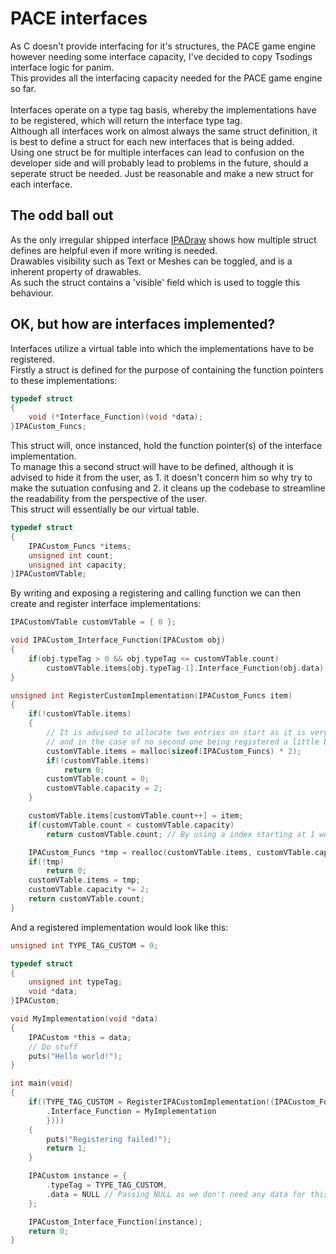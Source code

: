# PACE interfaces

As C doesn't provide interfacing for it's structures, the PACE game engine however needing some interface capacity, I've decided to copy Tsodings interface logic for panim.<br>
This provides all the interfacing capacity needed for the PACE game engine so far.<br>
<br>
Interfaces operate on a type tag basis, whereby the implementations have to be registered, which will return the interface type tag.<br>
Although all interfaces work on almost always the same struct definition, it is best to define a struct for each new interfaces that is being added.<br>
Using one struct be for multiple interfaces can lead to confusion on the developer side and will probably lead to problems in the future, should a seperate struct be needed. Just be reasonable and make a new struct for each interface.<br>

## The odd ball out

As the only irregular shipped interface <a href="IPADraw.md">IPADraw</a> shows how multiple struct defines are helpful even if more writing is needed.<br>
Drawables visibility such as Text or Meshes can be toggled, and is a inherent property of drawables.<br>
As such the struct contains a 'visible' field which is used to toggle this behaviour.

## OK, but how are interfaces implemented?

Interfaces utilize a virtual table into which the implementations have to be registered.<br>
Firstly a struct is defined for the purpose of containing the function pointers to these implementations:
```C
typedef struct
{
	void (*Interface_Function)(void *data);
}IPACustom_Funcs;
```

This struct will, once instanced, hold the function pointer(s) of the interface implementation.<br>
To manage this a second struct will have to be defined, although it is advised to hide it from the user, as 1. it doesn't concern him so why try to make the sutuation confusing and 2. it cleans up the codebase to streamline the readability from the perspective of the user.<br>
This struct will essentially be our virtual table.

```C
typedef struct
{
	IPACustom_Funcs *items;
	unsigned int count;
	unsigned int capacity;
}IPACustomVTable;
```

By writing and exposing a registering and calling function we can then create and register interface implementations:
```C
IPACustomVTable customVTable = { 0 };

void IPACustom_Interface_Function(IPACustom obj)
{
	if(obj.typeTag > 0 && obj.typeTag <= customVTable.count)
		customVTable.items[obj.typeTag-1].Interface_Function(obj.data);
}

unsigned int RegisterCustomImplementation(IPACustom_Funcs item)
{
	if(!customVTable.items)
	{
		// It is advised to allocate two entries on start as it is very likely that one entry will be used 
		// and in the case of no second one being registered a little bit of processing power is saved, at the cost of some bytes in memory
		customVTable.items = malloc(sizeof(IPACustom_Funcs) * 2);
		if(!customVTable.items)
			return 0;
		customVTable.count = 0;
		customVTable.capacity = 2;
	}

	customVTable.items[customVTable.count++] = item;
	if(customVTable.count < customVTable.capacity)
		return customVTable.count; // By using a index starting at 1 we can use the return value as boolean and check whether the registering was a success or not

	IPACustom_Funcs *tmp = realloc(customVTable.items, customVTable.capacity * 2 * sizeof(IPACustom_Funcs)); // Double capacity
	if(!tmp)
		return 0;
	customVTable.items = tmp;
	customVTable.capacity *= 2;
	return customVTable.count;
}
```

And a registered implementation would look like this:
```C
unsigned int TYPE_TAG_CUSTOM = 0;

typedef struct
{
	unsigned int typeTag;
	void *data;
}IPACustom;

void MyImplementation(void *data)
{
	IPACustom *this = data;
	// Do stuff
	puts("Hello world!");
}

int main(void)
{
	if((TYPE_TAG_CUSTOM = RegisterIPACustomImplementation((IPACustom_Funcs){
		.Interface_Function = MyImplementation
		})))
	{
		puts("Registering failed!");
		return 1;
	}

	IPACustom instance = {
		.typeTag = TYPE_TAG_CUSTOM,
		.data = NULL // Passing NULL as we don't need any data for this example
	};

	IPACustom_Interface_Function(instance);
	return 0;
}
```
